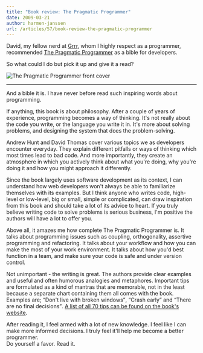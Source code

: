 ```yaml
---
title: "Book review: The Pragmatic Programmer"
date: 2009-03-21
author: harmen-janssen
url: /articles/57/book-review-the-pragmatic-programmer
---
```


<p>David, my fellow nerd at <a href="http://grrr.nl">Grrr</a>, whom I highly respect as a programmer, recommended <a href="http://www.pragprog.com/the-pragmatic-programmer">The Pragmatic Programmer</a> as a bible for developers.</p>
<p>So what could I do but pick it up and give it a read?</p>
<img src="/blog/images/pragmatic-programmer.jpg" alt="The Pragmatic Programmer front cover">

---

And a bible it is. I have never before read such inspiring words about programming.

If anything, this book is about philosophy. After a couple of years of experience, programming becomes a way of thinking. It's not really about the code you write, or the language you write it in. It's more about solving problems, and designing the system that does the problem-solving.

Andrew Hunt and David Thomas cover various topics we as developers encounter everyday. They explain different pitfalls or ways of thinking which most times lead to bad code. And more importantly, they create an atmosphere in which you actively think about what you're doing, why you're doing it and how you might approach it differently.

Since the book largely uses software development as its context, I can understand how web developers won't always be able to familiarize themselves with its examples. But I think anyone who writes code, high-level or low-level, big or small, simple or complicated, can draw inspiration from this book and should take a lot of its advice to heart. If you truly believe writing code to solve problems is serious business, I'm positive the authors will have a lot to offer you.

Above all, it amazes me how complete The Pragmatic Programmer is. It talks about programming issues such as coupling, orthogonality, assertive programming and refactoring. It talks about your workflow and how you can make the most of your work environment. It talks about how you'd best function in a team, and make sure your code is safe and under version control.

Not unimportant - the writing is great. The authors provide clear examples and useful and often humorous analogies and metaphores. Important tips are formulated as a kind of mantras that are memorable, not in the least because a separate chart containing them all comes with the book. Examples are; <q>Don't live with broken windows</q>, <q>Crash early</q> and <q>There are no final decisions</q>. [A list of all 70 tips can be found on the book's website](http://www.pragprog.com/the-pragmatic-programmer/extracts/tips).

After reading it, I feel armed with a lot of new knowledge. I feel like I can make more informed decisions. I truly feel it'll help me become a better programmer.  
Do yourself a favor. Read it.
